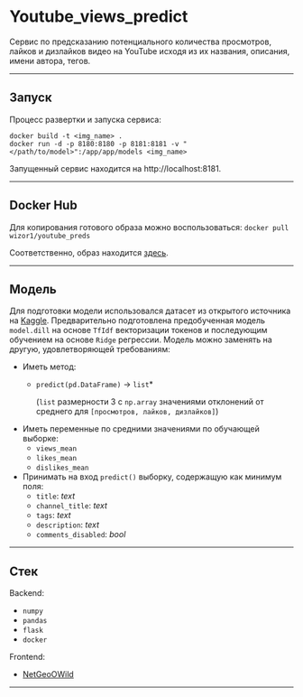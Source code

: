# Youtube_views_predict

Сервис по предсказанию потенциального количества просмотров,
лайков и дизлайков видео на YouTube исходя из их названия, описания, имени автора, тегов.

---------
## Запуск

Процесс развертки и запуска сервиса:

`docker build -t <img_name> .`<br>
`docker run -d -p 8180:8180 -p 8181:8181 -v "</path/to/model>":/app/app/models <img_name>`

Запущенный сервис находится на http://localhost:8181.

-------------
## Docker Hub

Для копирования готового образа можно воспользоваться:
`docker pull wizor1/youtube_preds`

Соответственно, образ находится <a href="https://hub.docker.com/repository/docker/wizor1/youtube_preds">здесь</a>.

-------------
## Модель

Для подготовки модели использовался датасет из открытого
источника на 
<a href="https://www.kaggle.com/datasnaek/youtube-new">Kaggle</a>.
Предварительно подготовлена предобученная модель `model.dill` на основе
`TfIdf` векторизации токенов и последующим обучением на основе
`Ridge` регрессии. Модель можно заменять на другую, удовлетворяющей требованиям:
* Иметь метод:
    * `predict(pd.DataFrame)` -> `list`*
      
        (`list` размерности 3 с `np.array` значениями отклонений от
    среднего для `[просмотров, лайков, дизлайков]`)
* Иметь переменные по средними значениями по обучающей выборке:
    * `views_mean`
    * `likes_mean`
    * `dislikes_mean`
* Принимать на вход `predict()` выборку, содержащую как минимум поля:
    * `title`: *text*
    * `channel_title`: *text*
    * `tags`: *text*
    * `description`: *text*
    * `comments_disabled`: *bool*
    

-------
## Стек

Backend:
* `numpy`
* `pandas`
* `flask`
* `docker`

Frontend:
* <a href="https://github.com/NetGeoOWild/Project-Oracle">NetGeoOWild</a>
-----
